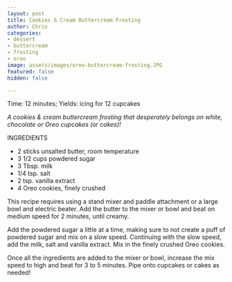 ```yaml
---
layout: post
title: Cookies & Cream Buttercream Frosting
author: Chris
categories:
- dessert
- buttercream
- frosting
- oreo
image: assets/images/oreo-buttercream-frosting.JPG
featured: false
hidden: false

---
```

Time: 12 minutes; Yields: icing for 12 cupcakes

_A cookies & cream buttercream frosting that desperately belongs on white, chocolate or Oreo cupcakes (or cakes)!_

INGREDIENTS

* 2 sticks unsalted butter, room temperature
* 3 1/2 cups powdered sugar
* 3 Tbsp. milk
* 1/4 tsp. salt
* 2 tsp. vanilla extract
* 4 Oreo cookies, finely crushed

This recipe requires using a stand mixer and paddle attachment or a large bowl and electric beater. Add the butter to the mixer or bowl and beat on medium speed for 2 minutes, until creamy.

Add the powdered sugar a little at a time, making sure to not create a puff of powdered sugar and mix on a slow speed. Continuing with the slow speed, add the milk, salt and vanilla extract. Mix in the finely crushed Oreo cookies.

Once all the ingredients are added to the mixer or bowl, increase the mix speed to high and beat for 3 to 5 minutes. Pipe onto cupcakes or cakes as needed!